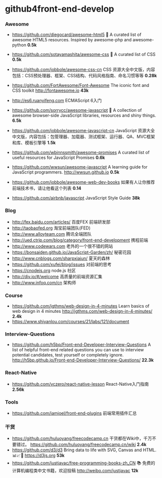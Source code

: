# github4front-end-develop

### Awesome
* https://github.com/diegocard/awesome-html5 📝 A curated list of awesome HTML5 resources. Inspired by awesome-php and awesome-python **0.5k**


* https://github.com/sotayamashita/awesome-css 📓 A curated list of CSS **0.5k**
* https://github.com/jobbole/awesome-css-cn CSS 资源大全中文版，内容包括：CSS预处理器、框架、CSS结构、代码风格指南、命名习惯等等 **0.28k**
* https://github.com/FortAwesome/Font-Awesome The iconic font and CSS toolkit http://fontawesome.io **43k**
* http://es6.ruanyifeng.com ECMAScript 6入门


* https://github.com/sorrycc/awesome-javascript 💨 A collection of awesome browser-side JavaScript libraries, resources and shiny things. **6.5k**
* https://github.com/jobbole/awesome-javascript-cn JavaScript 资源大全中文版，内容包括：包管理器、加载器、测试框架、运行器、QA、MVC框架和库、模板引擎等 **1.5k**
* https://github.com/wbinnssmith/awesome-promises A curated list of useful resources for JavaScript Promises **0.6k**
* https://github.com/wwsun/awesome-javascript A learning guide for JavaScript programmers. http://wwsun.github.io **0.5k**
* https://github.com/jobbole/awesome-web-dev-books 如果有人让你推荐前端技术书，请让他看这个列表  **0.14**
* https://github.com/airbnb/javascript JavaScript Style Guide **38k**

### Blog
* http://fex.baidu.com/articles/ 百度FEX 前端研发部
* http://taobaofed.org 淘宝前端团队(FED)
* http://www.alloyteam.com 腾讯全端团队
* http://ued.ctrip.com/blog/category/front-end-development 携程前端
* http://www.codewars.com 老外的一个很不错的网站
* https://bonsaiden.github.io/JavaScript-Garden/zh/ 秘密花园
* http://www.cnblogs.com/sharpxiajun/ 夏天的森林
* https://github.com/xufei/blog/issues 对前端的思考
* https://cnodejs.org node.js 社区
* http://div.io/#/welcome 高质量的前端资源汇集
* http://www.infoq.com/cn 架构师

### Course
* https://github.com/jgthms/web-design-in-4-minutes Learn basics of web design in 4 minutes http://jgthms.com/web-design-in-4-minutes/ **2.4k**
* https://www.shiyanlou.com/courses/21/labs/121/document 

### Interview-Questions
* https://github.com/h5bp/Front-end-Developer-Interview-Questions A list of helpful front-end related questions you can use to interview potential candidates, test yourself or completely ignore. http://h5bp.github.io/Front-end-Developer-Interview-Questions/ **22.3k**

### React-Native
* https://github.com/vczero/react-native-lesson React-Native入门指南 **2.56k**

### Tools
* https://github.com/iamjoel/front-end-plugins 前端常用插件汇总

### 干货
* https://github.com/huluoyang/freecodecamp.cn 干货都在Wiki中，千万不要错过。 https://github.com/huluoyang/freecodecamp.cn/wiki **2.4k**
* https://github.com/d3/d3 Bring data to life with SVG, Canvas and HTML. 📊📈🎉 https://d3js.org **53k**
* https://github.com/justjavac/free-programming-books-zh_CN 📚 免费的计算机编程类中文书籍，欢迎投稿 http://weibo.com/justjavac **12k**

